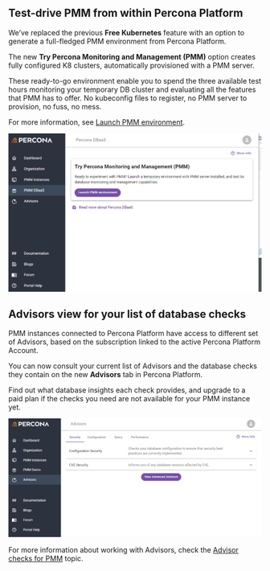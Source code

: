 ## Test-drive PMM from within Percona Platform

We’ve replaced the previous **Free Kubernetes** feature with an option to generate a full-fledged PMM environment from Percona Platform.

The new **Try Percona Monitoring and Management (PMM)** option creates fully configured K8 clusters, automatically provisioned with a PMM server.

These ready-to-go environment enable you to spend the three available test hours monitoring your temporary DB cluster and evaluating all the features that PMM has to offer. No kubeconfig files to register, no PMM server to provision, no fuss, no mess. 

For more information, see [Launch PMM environment](../launch_PMM.md).


![New PMM option](../images/PMM_option.png)

## Advisors view for your list of database checks 

PMM instances connected to Percona Platform have access to different set of Advisors, based on the subscription linked to the active Percona Platform Account.

You can now consult your current list of Advisors and the database checks they contain on the new **Advisors** tab in Percona Platform. 

Find out what database insights each check  provides, and upgrade to a paid plan if the checks you need are not available for your PMM instance yet. 

![New Advisors page](/docs/images/Advisors_tab.PNG)

For more information about working with Advisors, check the [Advisor checks for PMM](advisors.md) topic.